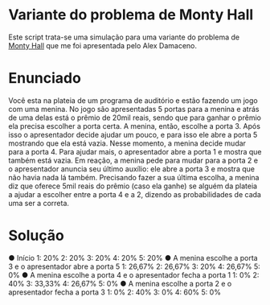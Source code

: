 # Variante do problema de Monty Hall
Este script trata-se uma simulação para uma variante do problema de [Monty Hall](https://pt.wikipedia.org/wiki/Problema_de_Monty_Hall) que me foi apresentada pelo Alex Damaceno.

# Enunciado
Você esta na plateia de um programa de auditório e estão fazendo um jogo com uma menina. No jogo são apresentadas 5 portas para a menina e atrás de uma delas está o prêmio de 20mil reais, sendo que para ganhar o prêmio ela precisa escolher a porta certa.  A menina, então, escolhe a porta 3.
Após isso o apresentador decide ajudar um pouco, e para isso ele abre a porta 5 mostrando que ela está vazia. Nesse momento, a menina decide mudar para a porta 4. Para ajudar mais, o apresentador abre a porta 1 e mostra que também está vazia. Em reação, a menina pede para mudar para a porta 2 e o apresentador  anuncia seu último auxílio: ele abre a porta 3 e mostra que não havia nada lá também. Precisando fazer a sua última escolha, a menina diz que oferece 5mil reais do prêmio (caso ela ganhe) se alguém da plateia a ajudar a escolher entre a porta 4 e a 2, dizendo as probabilidades de cada uma ser a correta.

# Solução
● Início
1: 20%
2: 20%
3: 20%
4: 20%
5: 20%
● A menina escolhe a porta 3 e o apresentador abre a porta 5
1: 26,67%
2: 26,67%
3: 20%
4: 26,67%
5: 0%
● A menina escolhe a porta 4 e o apresentador fecha a porta 1
1: 0%
2: 40%
3: 33,33%
4: 26,67%
5: 0%
● A menina escolhe a porta 2 e o apresentador fecha a porta 3
1: 0%
2: 40%
3: 0%
4: 60%
5: 0%
